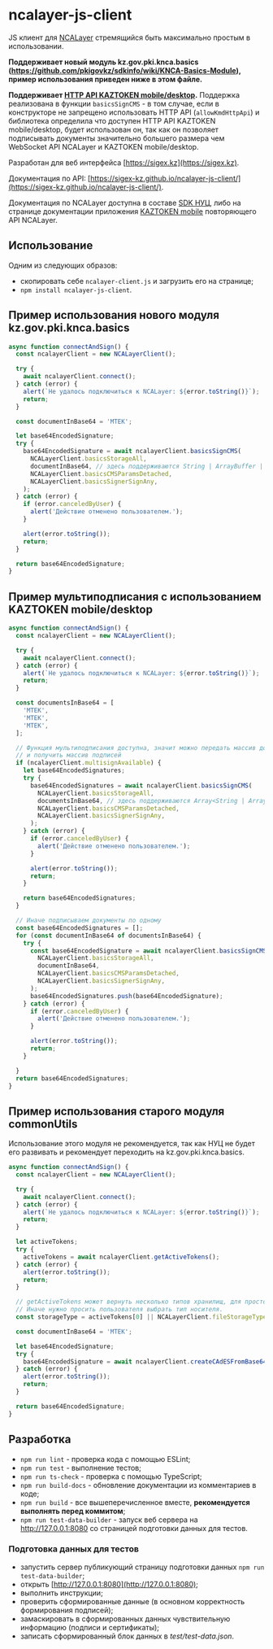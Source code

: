 # ncalayer-js-client

JS клиент для [NCALayer](https://ncl.pki.gov.kz/) стремящийся быть максимально простым в
использовании.

**Поддерживает новый модуль kz.gov.pki.knca.basics (https://github.com/pkigovkz/sdkinfo/wiki/KNCA-Basics-Module), пример использования приведен ниже в этом файле.**

**Поддерживает [HTTP API KAZTOKEN mobile/desktop](https://kaztoken.kz/products/kaztoken-desktop/#%D0%BE%D0%BF%D0%B8%D1%81%D0%B0%D0%BD%D0%B8%D0%B5-api-%D0%BC%D1%83%D0%BB%D1%8C%D1%82%D0%B8%D0%BF%D0%BE%D0%B4%D0%BF%D0%B8%D1%81%D0%B0%D0%BD%D0%B8%D1%8F-sigex).**
Поддержка реализована в функции `basicsSignCMS` - в том случае, если в конструкторе не запрещено использовать HTTP API (`allowKmdHttpApi`)
и библиотека определила что доступен HTTP API KAZTOKEN mobile/desktop, будет использован он, так как он позволяет подписывать документы
значительно большего размера чем WebSocket API NCALayer и KAZTOKEN mobile/desktop.

Разработан для веб интерфейса [https://sigex.kz](https://sigex.kz).

Документация по API: [https://sigex-kz.github.io/ncalayer-js-client/](https://sigex-kz.github.io/ncalayer-js-client/).

Документация по NCALayer доступна в составе [SDK НУЦ](https://pki.gov.kz/developers/),
либо на странице документации приложения [KAZTOKEN mobile](https://kaztoken.kz/mobile-docs/)
повторяющего API NCALayer.

## Использование

Одним из следующих образов:
- скопировать себе `ncalayer-client.js` и загрузить его на странице;
- `npm install ncalayer-js-client`.

## Пример использования нового модуля kz.gov.pki.knca.basics

```js
async function connectAndSign() {
  const ncalayerClient = new NCALayerClient();

  try {
    await ncalayerClient.connect();
  } catch (error) {
    alert(`Не удалось подключиться к NCALayer: ${error.toString()}`);
    return;
  }

  const documentInBase64 = 'MTEK';

  let base64EncodedSignature;
  try {
    base64EncodedSignature = await ncalayerClient.basicsSignCMS(
      NCALayerClient.basicsStorageAll,
      documentInBase64, // здесь поддерживаются String | ArrayBuffer | Blob | File, строки интерпретируются как Base64
      NCALayerClient.basicsCMSParamsDetached,
      NCALayerClient.basicsSignerSignAny,
    );
  } catch (error) {
    if (error.canceledByUser) {
      alert('Действие отменено пользователем.');
    }

    alert(error.toString());
    return;
  }

  return base64EncodedSignature;
}
```

## Пример мультиподписания с использованием KAZTOKEN mobile/desktop

```js
async function connectAndSign() {
  const ncalayerClient = new NCALayerClient();

  try {
    await ncalayerClient.connect();
  } catch (error) {
    alert(`Не удалось подключиться к NCALayer: ${error.toString()}`);
    return;
  }

  const documentsInBase64 = [
    'MTEK',
    'MTEK',
    'MTEK',
  ];

  // Функция мультиподписания доступна, значит можно передать массив документов
  // и получить массив подписей
  if (ncalayerClient.multisignAvailable) {
    let base64EncodedSignatures;
    try {
      base64EncodedSignatures = await ncalayerClient.basicsSignCMS(
        NCALayerClient.basicsStorageAll,
        documentsInBase64, // здесь поддерживаются Array<String | ArrayBuffer | Blob | File>, строки интерпретируются как Base64
        NCALayerClient.basicsCMSParamsDetached,
        NCALayerClient.basicsSignerSignAny,
      );
    } catch (error) {
      if (error.canceledByUser) {
        alert('Действие отменено пользователем.');
      }

      alert(error.toString());
      return;
    }

    return base64EncodedSignatures;
  }

  // Иначе подписываем документы по одному
  const base64EncodedSignatures = [];
  for (const documentInBase64 of documentsInBase64) {
    try {
      const base64EncodedSignature = await ncalayerClient.basicsSignCMS(
        NCALayerClient.basicsStorageAll,
        documentInBase64,
        NCALayerClient.basicsCMSParamsDetached,
        NCALayerClient.basicsSignerSignAny,
      );
      base64EncodedSignatures.push(base64EncodedSignature);
    } catch (error) {
      if (error.canceledByUser) {
        alert('Действие отменено пользователем.');
      }

      alert(error.toString());
      return;
    }

  }
  return base64EncodedSignatures;
}
```

## Пример использования старого модуля commonUtils

Использование этого модуля не рекомендуется, так как НУЦ не будет его развивать и рекомендует переходить на kz.gov.pki.knca.basics.

```js
async function connectAndSign() {
  const ncalayerClient = new NCALayerClient();

  try {
    await ncalayerClient.connect();
  } catch (error) {
    alert(`Не удалось подключиться к NCALayer: ${error.toString()}`);
    return;
  }

  let activeTokens;
  try {
    activeTokens = await ncalayerClient.getActiveTokens();
  } catch (error) {
    alert(error.toString());
    return;
  }

  // getActiveTokens может вернуть несколько типов хранилищ, для простоты проверим первый.
  // Иначе нужно просить пользователя выбрать тип носителя.
  const storageType = activeTokens[0] || NCALayerClient.fileStorageType;

  const documentInBase64 = 'MTEK';

  let base64EncodedSignature;
  try {
    base64EncodedSignature = await ncalayerClient.createCAdESFromBase64(storageType, documentInBase64);
  } catch (error) {
    alert(error.toString());
    return;
  }

  return base64EncodedSignature;
}
```

## Разработка

- `npm run lint` - проверка кода с помощью ESLint;
- `npm run test` - выполнение тестов;
- `npm run ts-check` - проверка с помощью TypeScript;
- `npm run build-docs` - обновление документации из комментариев в коде;
- `npm run build` - все вышеперечисленное вместе, **рекомендуется выполнять перед коммитом**;
- `npm run test-data-builder` - запуск веб сервера на http://127.0.0.1:8080 со страницей подготовки данных для тестов.

### Подготовка данных для тестов

- запустить сервер публикующий страницу подготовки данных `npm run test-data-builder`;
- открыть [http://127.0.0.1:8080](http://127.0.0.1:8080);
- выполнить инструкции;
- проверить сформированные данные (в основном корректность формирования подписей);
- замаскировать в сформированных данных чувствительную информацию (подписи и сертификаты);
- записать сформированный блок данных в *test/test-data.json*.
